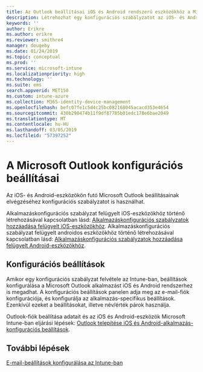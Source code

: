 ```yaml
---
title: Az Outlook beállításai iOS és Android rendszerű eszközökhöz a Microsoft Intune-ban
description: Létrehozhat egy konfigurációs szabályzatot az iOS- és Android-eszközökön futó Microsoft Outlook beállításainak megadásához.
keywords: ''
author: Erikre
ms.author: erikre
ms.reviewer: smithre4
manager: dougeby
ms.date: 01/24/2019
ms.topic: conceptual
ms.prod: ''
ms.service: microsoft-intune
ms.localizationpriority: high
ms.technology: ''
ms.suite: ems
search.appverid: MET150
ms.custom: intune-azure
ms.collection: M365-identity-device-management
ms.openlocfilehash: befc07fe1c5d4c25bc082168045acacd353e4654
ms.sourcegitcommit: 430b290474b11f9df87785b01edc178e6bae2049
ms.translationtype: MT
ms.contentlocale: hu-HU
ms.lasthandoff: 03/05/2019
ms.locfileid: "57397252"
---
```

# <a name="microsoft-outlook-configuration-settings"></a>A Microsoft Outlook konfigurációs beállításai 

Az iOS- és Android-eszközökön futó Microsoft Outlook beállításainak elvégzéséhez konfigurációs szabályzatot is használhat. 

Alkalmazáskonfigurációs szabályzat felügyelt iOS-eszközökhöz történő létrehozásával kapcsolatban lásd: [Alkalmazáskonfigurációs szabályzatok hozzáadása felügyelt iOS-eszközökhöz](app-configuration-policies-use-ios.md). Alkalmazáskonfigurációs szabályzat felügyelt androidos eszközökhöz történő létrehozásával kapcsolatban lásd: [Alkalmazáskonfigurációs szabályzatok hozzáadása felügyelt Android-eszközökhöz](app-configuration-policies-use-android.md). 

## <a name="configuration-settings"></a>Konfigurációs beállítások

Amikor egy konfigurációs szabályzat felvétele az Intune-ban, beállítások konfigurálása a Microsoft Outlook alkalmazást iOS és Android rendszerhez is megadhat. A konfigurációs beállítások panelen adja meg az e-mail-fiók konfigurációja, és konfigurálja az alkalmazás-specifikus beállítások. Ezenkívül ezeket a beállításokat, illetve név/érték párok használja.

Outlook-fiók beállítása adatait és az iOS és Android-eszközök Microsoft Intune-ban eljárási lépések: [Outlook telepítése iOS és Android-alkalmazás-konfigurációs beállítások](https://docs.microsoft.com/exchange/clients-and-mobile-in-exchange-online/outlook-for-ios-and-android/outlook-for-ios-and-android-configuration-with-microsoft-intune).

## <a name="next-steps"></a>További lépések
[E-mail-beállítások konfigurálása az Intune-ban](email-settings-configure.md)

